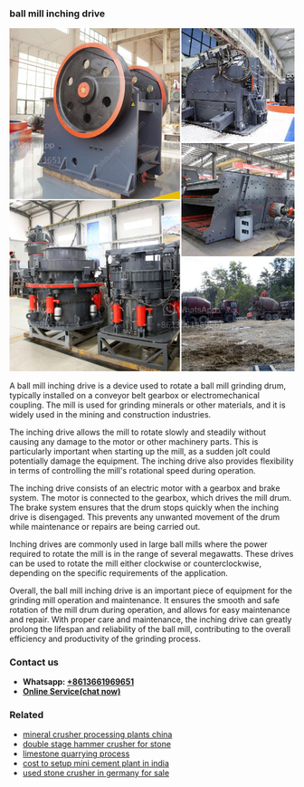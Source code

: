 <h3>ball mill inching drive</h3><img src='1702259977.jpg' alt=''><p>A ball mill inching drive is a device used to rotate a ball mill grinding drum, typically installed on a conveyor belt gearbox or electromechanical coupling. The mill is used for grinding minerals or other materials, and it is widely used in the mining and construction industries.</p><p>The inching drive allows the mill to rotate slowly and steadily without causing any damage to the motor or other machinery parts. This is particularly important when starting up the mill, as a sudden jolt could potentially damage the equipment. The inching drive also provides flexibility in terms of controlling the mill's rotational speed during operation.</p><p>The inching drive consists of an electric motor with a gearbox and brake system. The motor is connected to the gearbox, which drives the mill drum. The brake system ensures that the drum stops quickly when the inching drive is disengaged. This prevents any unwanted movement of the drum while maintenance or repairs are being carried out.</p><p>Inching drives are commonly used in large ball mills where the power required to rotate the mill is in the range of several megawatts. These drives can be used to rotate the mill either clockwise or counterclockwise, depending on the specific requirements of the application.</p><p>Overall, the ball mill inching drive is an important piece of equipment for the grinding mill operation and maintenance. It ensures the smooth and safe rotation of the mill drum during operation, and allows for easy maintenance and repair. With proper care and maintenance, the inching drive can greatly prolong the lifespan and reliability of the ball mill, contributing to the overall efficiency and productivity of the grinding process.</p><h3>Contact us</h3><ul><li><strong>Whatsapp:&nbsp;<a href="https://wa.me/8613661969651">+8613661969651</a></strong></li><li><a href="https://swt.shibang-china.com/?git&amp;zhl&amp;ball mill inching drive"><strong>Online Service(chat now)</strong></a></li></ul><h3>Related</h3><ul><li><a href='mineral crusher processing plants china.md'>mineral crusher processing plants china</a></li><li><a href='double stage hammer crusher for stone.md'>double stage hammer crusher for stone</a></li><li><a href='limestone quarrying process.md'>limestone quarrying process</a></li><li><a href='cost to setup mini cement plant in india.md'>cost to setup mini cement plant in india</a></li><li><a href='used stone crusher in germany for sale.md'>used stone crusher in germany for sale</a></li></ul>